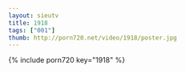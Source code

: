 ```yaml
--- 
layout: sieutv
title: 1918
tags: ["001"]
thumb: http://porn720.net/video/1918/poster.jpg
---
```

{% include porn720 key="1918" %} 
